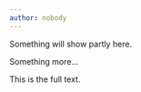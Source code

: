 ```yaml
---
author: nobody
---
```

Something will show partly here.
<!--more-->
Something more...

This is the full text.
